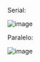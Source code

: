 
Serial:

![image](https://user-images.githubusercontent.com/84486266/234391521-66adf547-29bf-4864-948a-6208f591fce1.png)

Paralelo:

![image](https://user-images.githubusercontent.com/84486266/234404002-94137c63-fd85-4bc5-aeb7-f8b0bd3bdf56.png)

